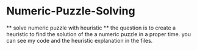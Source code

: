 # Numeric-Puzzle-Solving
** solve numeric puzzle with heuristic **
the question is to create a heuristic to find the solution of the a numeric puzzle in a proper time. 
you can see my code and the heuristic explanation in the files.
